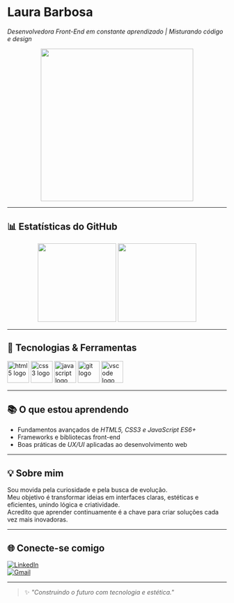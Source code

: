# Laura Barbosa  
*Desenvolvedora Front-End em constante aprendizado | Misturando código e design*

<div align="center">
  <img src="https://media.giphy.com/media/L1R1tvI9svkIWwpVYr/giphy.gif" width="350">
</div>

---

## 📊 Estatísticas do GitHub
<div align="center">
  <img src="https://github-readme-stats.vercel.app/api?username=lllaurabn&show_icons=true&theme=tokyonight" height="180em" />
  <img src="https://github-readme-stats.vercel.app/api/top-langs/?username=lllaurabn&layout=compact&theme=tokyonight" height="180em" />
</div>

---

## 🚀 Tecnologias & Ferramentas
<p align="left">
  <img src="https://cdn.jsdelivr.net/gh/devicons/devicon/icons/html5/html5-original.svg" height="50" alt="html5 logo" />
  <img src="https://cdn.jsdelivr.net/gh/devicons/devicon/icons/css3/css3-original.svg" height="50" alt="css3 logo" />
  <img src="https://cdn.jsdelivr.net/gh/devicons/devicon/icons/javascript/javascript-original.svg" height="50" alt="javascript logo" />
  <img src="https://cdn.jsdelivr.net/gh/devicons/devicon/icons/git/git-original.svg" height="50" alt="git logo" />
  <img src="https://cdn.jsdelivr.net/gh/devicons/devicon/icons/vscode/vscode-original.svg" height="50" alt="vscode logo" />
</p>

---

## 📚 O que estou aprendendo
- Fundamentos avançados de *HTML5, CSS3 e JavaScript ES6+*  
- Frameworks e bibliotecas front-end  
- Boas práticas de *UX/UI* aplicadas ao desenvolvimento web  

---

## 💡 Sobre mim
Sou movida pela curiosidade e pela busca de evolução.  
Meu objetivo é transformar ideias em interfaces claras, estéticas e eficientes, unindo lógica e criatividade.  
Acredito que aprender continuamente é a chave para criar soluções cada vez mais inovadoras.  

---

## 🌐 Conecte-se comigo
[![LinkedIn](https://img.shields.io/badge/LinkedIn-0077B5?style=for-the-badge&logo=linkedin&logoColor=white)](https://www.linkedin.com/in/laura-barbosa07)  
[![Gmail](https://img.shields.io/badge/Gmail-D14836?style=for-the-badge&logo=gmail&logoColor=white)](mailto:lbarbosan07@gmail.com)  

---

> ✨ *"Construindo o futuro com tecnologia e estética."*


